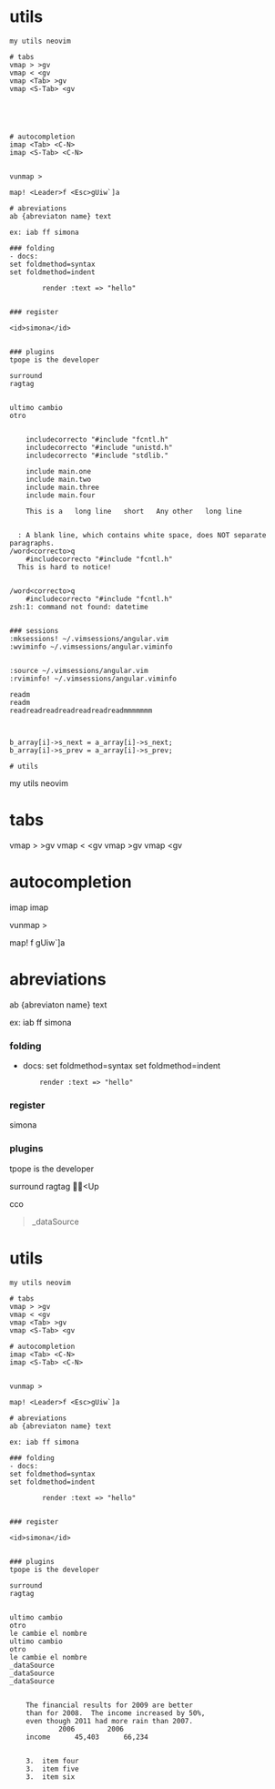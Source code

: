# utils

```
my utils neovim

# tabs
vmap > >gv
vmap < <gv
vmap <Tab> >gv
vmap <S-Tab> <gv





# autocompletion
imap <Tab> <C-N>
imap <S-Tab> <C-N>


vunmap >

map! <Leader>f <Esc>gUiw`]a

# abreviations
ab {abreviaton name} text

ex: iab ff simona

### folding
- docs:
set foldmethod=syntax
set foldmethod=indent

        render :text => "hello"


### register

<id>simona</id>


### plugins
tpope is the developer

surround
ragtag


ultimo cambio
otro


	includecorrecto "#include "fcntl.h"
	includecorrecto "#include "unistd.h"
	includecorrecto "#include "stdlib."

	include main.one
	include main.two
	include main.three
	include main.four

	This is a   long line 	short 	Any other   long line


  : A blank line, which contains white space, does NOT separate paragraphs.
/word<correcto>q
	#includecorrecto "#include "fcntl.h"
  This is hard to notice!


/word<correcto>q
	#includecorrecto "#include "fcntl.h"
zsh:1: command not found: datetime


### sessions
:mksessions! ~/.vimsessions/angular.vim
:wviminfo ~/.vimsessions/angular.viminfo


:source ~/.vimsessions/angular.vim
:rviminfo! ~/.vimsessions/angular.viminfo

readm
readm
readreadreadreadreadreadreadmmmmmmm



b_array[i]->s_next = a_array[i]->s_next;
b_array[i]->s_prev = a_array[i]->s_prev;

# utils
```

my utils neovim

# tabs

vmap > >gv
vmap < <gv
vmap <Tab> >gv
vmap <S-Tab> <gv

# autocompletion

imap <Tab> <C-N>
imap <S-Tab> <C-N>

vunmap >

map! <Leader>f <Esc>gUiw`]a

# abreviations

ab {abreviaton name} text

ex: iab ff simona

### folding

- docs:
  set foldmethod=syntax
  set foldmethod=indent

          render :text => "hello"

### register

<id>simona</id>

### plugins

tpope is the developer

surround
ragtag
<Right><Up><Up

cco

> \_dataSource

# utils

```
my utils neovim

# tabs
vmap > >gv
vmap < <gv
vmap <Tab> >gv
vmap <S-Tab> <gv

# autocompletion
imap <Tab> <C-N>
imap <S-Tab> <C-N>


vunmap >

map! <Leader>f <Esc>gUiw`]a

# abreviations
ab {abreviaton name} text

ex: iab ff simona

### folding
- docs:
set foldmethod=syntax
set foldmethod=indent

        render :text => "hello"


### register

<id>simona</id>


### plugins
tpope is the developer

surround
ragtag


ultimo cambio
otro
le cambie el nombre
ultimo cambio
otro
le cambie el nombre
_dataSource
_dataSource
_dataSource


	The financial results for 2009 are better
	than for 2008.  The income increased by 50%,
	even though 2011 had more rain than 2007.
			2006		2006
	income		45,403		66,234


	3.  item four
	3.  item five
	3.  item six
```
